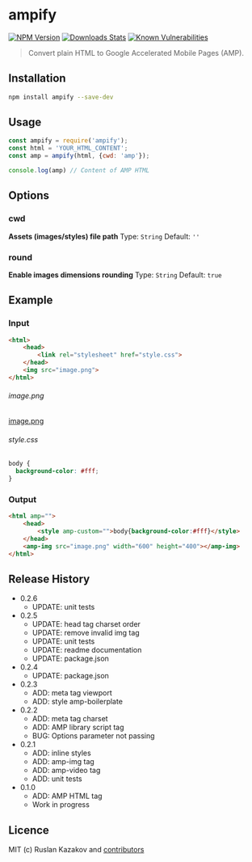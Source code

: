 # ampify
[![NPM Version][npm-image]][npm-url]
[![Downloads Stats][npm-downloads]][npm-url]
[![Known Vulnerabilities](https://snyk.io/test/github/rkazakov/ampify/badge.svg)](https://snyk.io/test/github/rkazakov/ampify)

> Convert plain HTML to Google Accelerated Mobile Pages (AMP).

## Installation
```sh
npm install ampify --save-dev
```

## Usage

```js
const ampify = require('ampify');
const html = 'YOUR_HTML_CONTENT';
const amp = ampify(html, {cwd: 'amp'});

console.log(amp) // Content of AMP HTML
```

## Options
### cwd
**Assets (images/styles) file path**
Type: `String`
Default: `''`

### round
**Enable images dimensions rounding**
Type: `String`
Default: `true`

## Example

### Input
```html
<html>
	<head>
		<link rel="stylesheet" href="style.css">
	</head>
	<img src="image.png">
</html>
```

###### image.png
[image.png](/test/image.png)

###### style.css
```css
body {
  background-color: #fff;
}
```

### Output
```html
<html amp="">
	<head>
		<style amp-custom="">body{background-color:#fff}</style>
	</head>
	<amp-img src="image.png" width="600" height="400"></amp-img>
</html>
```

## Release History

* 0.2.6
	* UPDATE: unit tests
* 0.2.5
	* UPDATE: head tag charset order
	* UPDATE: remove invalid img tag
	* UPDATE: unit tests
	* UPDATE: readme documentation
	* UPDATE: package.json
* 0.2.4
  * UPDATE: package.json
* 0.2.3
	* ADD: meta tag viewport
	* ADD: style amp-boilerplate
* 0.2.2
	* ADD: meta tag charset
	* ADD: AMP library script tag
	* BUG: Options parameter not passing
* 0.2.1
	* ADD: inline styles
	* ADD: amp-img tag
	* ADD: amp-video tag
	* ADD: unit tests
* 0.1.0
	* ADD: AMP HTML tag
	* Work in progress

## Licence
MIT (c) Ruslan Kazakov and [contributors](https://github.com/rkazakov/ampify/graphs/contributors)

[PostXML]: https://github.com/postxml/postxml
[npm-url]: https://www.npmjs.org/package/ampify
[npm-image]: https://img.shields.io/npm/v/ampify.svg?style=flat-square
[npm-downloads]: https://img.shields.io/npm/dm/ampify.svg?style=flat-square
